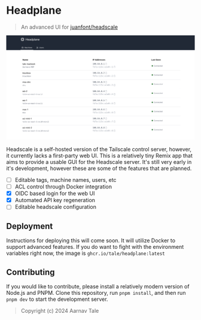 # Headplane
> An advanced UI for [juanfont/headscale](https://github.com/juanfont/headscale)

![Preview](./assets/main-preview.png)

Headscale is a self-hosted version of the Tailscale control server, however, it currently lacks a first-party web UI.
This is a relatively tiny Remix app that aims to provide a usable GUI for the Headscale server.
It's still very early in it's development, however these are some of the features that are planned.

- [ ] Editable tags, machine names, users, etc
- [ ] ACL control through Docker integration
- [x] OIDC based login for the web UI
- [x] Automated API key regeneration
- [ ] Editable headscale configuration

## Deployment
Instructions for deploying this will come soon. It will utilize Docker to support advanced features.
If you do want to fight with the environment variables right now, the image is `ghcr.io/tale/headplane:latest`

## Contributing
If you would like to contribute, please install a relatively modern version of Node.js and PNPM.
Clone this repository, run `pnpm install`, and then run `pnpm dev` to start the development server.

> Copyright (c) 2024 Aarnav Tale
